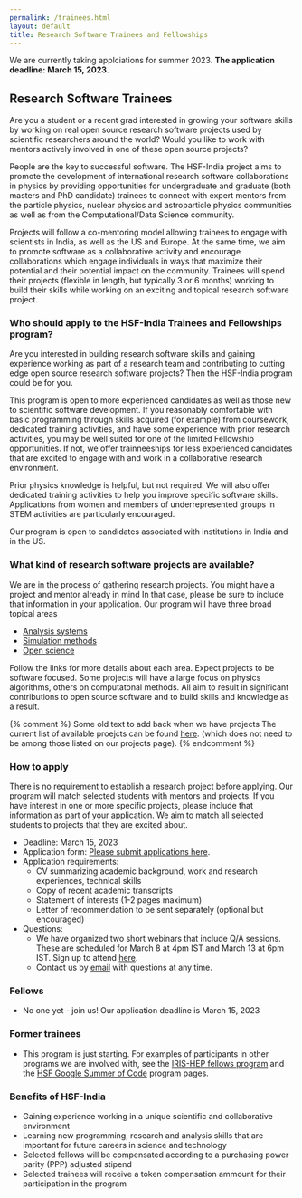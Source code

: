 ```yaml
---
permalink: /trainees.html
layout: default
title: Research Software Trainees and Fellowships
---
```


We are currently taking applciations for summer 2023. **The application deadline: March 15, 2023**.

## Research Software Trainees

  Are you a student or a recent grad interested in growing your software
skills by working on real open source research software projects used
by scientific researchers around the world? Would you like to work with
mentors actively involved in one of these open source projects? 

People are the key to successful software. The HSF-India project aims to promote the
development of international research software collaborations in physics
by providing opportunities for undergraduate and graduate (both masters and PhD candidate)
trainees to connect with expert mentors from the particle physics, nuclear physics and astroparticle physics communities
as well as from the Computational/Data Science community.

Projects will follow a co-mentoring model allowing trainees to engage with
scientists in India, as well as the US and Europe.
At the same time, we aim to promote software as a collaborative activity and
encourage collaborations which engage individuals in ways that maximize their potential
and their potential impact on the community.
Trainees will spend their projects (flexible in length, but typically 3 or 6 months)
working to build their skills while working on an exciting and topical research software project.

### Who should apply to the HSF-India Trainees and Fellowships program? 

Are you interested in building research software skills and gaining experience working as part of
a research team and contributing to cutting edge
open source research software projects? Then the HSF-India program could be for you.

This program is open to more experienced candidates as well as those new to scientific
software development. If you reasonably comfortable with basic programming through skills acquired (for example)
from coursework, dedicated training activities, and have some experience with prior research activities, you may be well suited for
one of the limited Fellowship opportunities. If not, we offer trainneeships for less experienced candidates that are excited to
engage with and work in a collaborative research environment.

Prior physics knowledge is helpful, but not required. We will also offer dedicated training
activities to help you improve specific software skills. Applications from women and members
of underrepresented groups in STEM activities are particularly encouraged.

Our program is open to candidates associated with institutions in India and in the US.

### What kind of research software projects are available?

  We are in the process of gathering research projects. You might have a project and mentor already in mind
  In that case, please be sure to include that information in your application. Our program will have three
  broad topical areas
  * [Analysis systems](/analysis_systems.html)
  * [Simulation methods](/simulation.html)
  * [Open science](/open_science.html)

Follow the links for more details about each area. Expect projects to be software focused. Some projects
  will have a large focus on physics algorithms, others on computatonal methods. All aim to result in
  significant contributions to open source software and to build skills and knowledge as a result.

{% comment %}
Some old text to add back when we have projects
The current
  list of available proejcts can be found [here](http://research-software-collaborations.org/projects).
(which does not need to be among those listed on our projects page).
{% endcomment %}


### How to apply
There is no requirement to establish a research project before applying. Our program will 
match selected students with mentors and projects. If you have interest in one or more specific
projects, please include that information as part of your application. We aim to match all
selected students to projects that they are excited about.

   * Deadline: March 15, 2023
   * Application form: [Please submit applications here](https://forms.gle/TRm29qBNCr6ovYBF6).
   * Application requirements:
      * CV summarizing academic background, work and research experiences, technical skills
      * Copy of recent academic transcripts
      * Statement of interests (1-2 pages maximum)
      * Letter of recommendation to be sent separately (optional but encouraged)
   * Questions:
      * We have organized two short webinars that include Q/A sessions. These are scheduled for
      March 8 at 4pm IST and March 13 at 6pm IST. Sign up to attend [here](https://forms.gle/Bfxau6rbHmRFnswy8).
      * Contact us by [email](mailto:rsc-inquiries@google-groups.com) with questions at any time.

### Fellows

  * No one yet - join us! Our application deadline is March 15, 2023

### Former trainees

  * This program is just starting. For examples of participants in other programs we are
  involved with, see the [IRIS-HEP fellows program](https://iris-hep.org/fellows.html)
  and the [HSF Google Summer of Code](https://hepsoftwarefoundation.org/activities/gsoc.html) program pages.

### Benefits of HSF-India
   * Gaining experience working in a unique scientific and collaborative environment
   * Learning new programming, research and analysis skills that are important for future careers in science and technology
   * Selected fellows will be compensated according to a purchasing power parity (PPP) adjusted stipend 
   * Selected trainees will receive a token compensation ammount for their participation in the program
   

